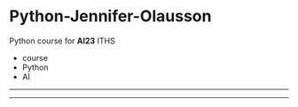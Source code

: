 # Python-Jennifer-Olausson
Python course for **AI23** ITHS



- course
- Python
- AI
---
---
``` Python

```
 